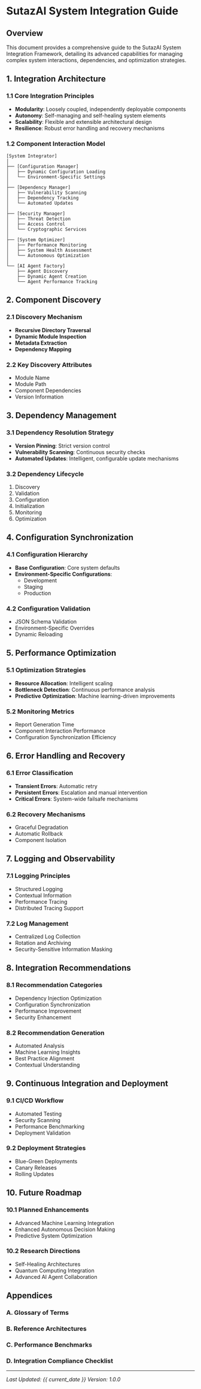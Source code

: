 # SutazAI System Integration Guide

## Overview

This document provides a comprehensive guide to the SutazAI System Integration Framework, detailing its advanced capabilities for managing complex system interactions, dependencies, and optimization strategies.

## 1. Integration Architecture

### 1.1 Core Integration Principles
- **Modularity**: Loosely coupled, independently deployable components
- **Autonomy**: Self-managing and self-healing system elements
- **Scalability**: Flexible and extensible architectural design
- **Resilience**: Robust error handling and recovery mechanisms

### 1.2 Component Interaction Model
```
[System Integrator]
│
├── [Configuration Manager]
│   ├── Dynamic Configuration Loading
│   └── Environment-Specific Settings
│
├── [Dependency Manager]
│   ├── Vulnerability Scanning
│   ├── Dependency Tracking
│   └── Automated Updates
│
├── [Security Manager]
│   ├── Threat Detection
│   ├── Access Control
│   └── Cryptographic Services
│
├── [System Optimizer]
│   ├── Performance Monitoring
│   ├── System Health Assessment
│   └── Autonomous Optimization
│
└── [AI Agent Factory]
    ├── Agent Discovery
    ├── Dynamic Agent Creation
    └── Agent Performance Tracking
```

## 2. Component Discovery

### 2.1 Discovery Mechanism
- **Recursive Directory Traversal**
- **Dynamic Module Inspection**
- **Metadata Extraction**
- **Dependency Mapping**

### 2.2 Key Discovery Attributes
- Module Name
- Module Path
- Component Dependencies
- Version Information

## 3. Dependency Management

### 3.1 Dependency Resolution Strategy
- **Version Pinning**: Strict version control
- **Vulnerability Scanning**: Continuous security checks
- **Automated Updates**: Intelligent, configurable update mechanisms

### 3.2 Dependency Lifecycle
1. Discovery
2. Validation
3. Configuration
4. Initialization
5. Monitoring
6. Optimization

## 4. Configuration Synchronization

### 4.1 Configuration Hierarchy
- **Base Configuration**: Core system defaults
- **Environment-Specific Configurations**:
  - Development
  - Staging
  - Production

### 4.2 Configuration Validation
- JSON Schema Validation
- Environment-Specific Overrides
- Dynamic Reloading

## 5. Performance Optimization

### 5.1 Optimization Strategies
- **Resource Allocation**: Intelligent scaling
- **Bottleneck Detection**: Continuous performance analysis
- **Predictive Optimization**: Machine learning-driven improvements

### 5.2 Monitoring Metrics
- Report Generation Time
- Component Interaction Performance
- Configuration Synchronization Efficiency

## 6. Error Handling and Recovery

### 6.1 Error Classification
- **Transient Errors**: Automatic retry
- **Persistent Errors**: Escalation and manual intervention
- **Critical Errors**: System-wide failsafe mechanisms

### 6.2 Recovery Mechanisms
- Graceful Degradation
- Automatic Rollback
- Component Isolation

## 7. Logging and Observability

### 7.1 Logging Principles
- Structured Logging
- Contextual Information
- Performance Tracing
- Distributed Tracing Support

### 7.2 Log Management
- Centralized Log Collection
- Rotation and Archiving
- Security-Sensitive Information Masking

## 8. Integration Recommendations

### 8.1 Recommendation Categories
- Dependency Injection Optimization
- Configuration Synchronization
- Performance Improvement
- Security Enhancement

### 8.2 Recommendation Generation
- Automated Analysis
- Machine Learning Insights
- Best Practice Alignment
- Contextual Understanding

## 9. Continuous Integration and Deployment

### 9.1 CI/CD Workflow
- Automated Testing
- Security Scanning
- Performance Benchmarking
- Deployment Validation

### 9.2 Deployment Strategies
- Blue-Green Deployments
- Canary Releases
- Rolling Updates

## 10. Future Roadmap

### 10.1 Planned Enhancements
- Advanced Machine Learning Integration
- Enhanced Autonomous Decision Making
- Predictive System Optimization

### 10.2 Research Directions
- Self-Healing Architectures
- Quantum Computing Integration
- Advanced AI Agent Collaboration

## Appendices

### A. Glossary of Terms
### B. Reference Architectures
### C. Performance Benchmarks
### D. Integration Compliance Checklist

---

*Last Updated: {{ current_date }}*
*Version: 1.0.0* 